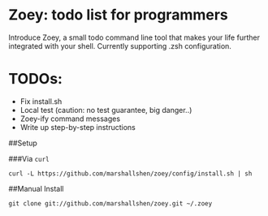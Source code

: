 # Zoey: todo list for programmers
Introduce Zoey, a small todo command line tool that makes your life
further integrated with your shell. Currently supporting .zsh
configuration.

# TODOs:
- Fix install.sh
- Local test (caution: no test guarantee, big danger..)
- Zoey-ify command messages
- Write up step-by-step instructions 

##Setup

###Via `curl`
```
curl -L https://github.com/marshallshen/zoey/config/install.sh | sh
```
##Manual Install
```
git clone git://github.com/marshallshen/zoey.git ~/.zoey
```
